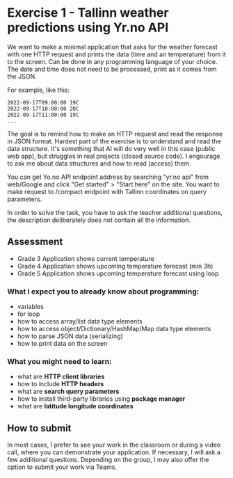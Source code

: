 # Exercise 1 - Tallinn weather predictions using Yr.no API

We want to make a minimal application that asks for the weather forecast with one HTTP request and prints the data (time and air temperature) from it to the screen.
Can be done in any programming language of your choice. The date and time does not need to be processed, print as it comes from the JSON.

For example, like this:

    2022-09-17T09:00:00 19C
    2022-09-17T10:00:00 20C
    2022-09-17T11:00:00 19C
    ...

The goal is to remind how to make an HTTP request and read the response in JSON format. Hardest part of the exercise is to understand and read the data structure. It's something that AI will do very well in this case (public web app), but struggles in real projects (closed source code). I engourage to ask me about data structures and how to read (access) them.

You can get Yo.no API endpoint address by searching "yr.no api" from web/Google and click "Get started" > "Start here" on the site.
You want to make request to /compact endpoint with Tallinn coordinates on query parameters.

In order to solve the task, you have to ask the teacher additional questions, the description deliberately does not contain all the information.

## Assessment
 - Grade 3 Application shows current temperature
 - Grade 4 Application shows upcoming temperature forecast (min 3h)
 - Grade 5 Application shows upcoming temperature forecast using loop

### What I expect you to already know about programming:
* variables
* for loop
* how to access array/list data type elements
* how to access object/Dictionary/HashMap/Map data type elements
* how to parse JSON data (serializing)
* how to print data on the screen

### What you might need to learn:
* what are **HTTP client libraries**
* how to include **HTTP headers**
* what are **search query parameters**
* how to install third-party libraries using **package manager**
* what are **latitude longitude coordinates**

## How to submit
In most cases, I prefer to see your work in the classroom or during a video call, where you can demonstrate your application. If necessary, I will ask a few additional questions. Depending on the group, I may also offer the option to submit your work via Teams.
